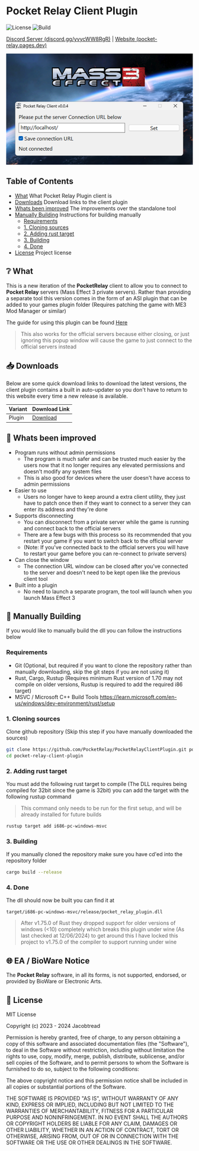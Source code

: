 # Pocket Relay Client Plugin

![License](https://img.shields.io/github/license/PocketRelay/PocketRelayClientPlugin?style=for-the-badge)
![Build](https://img.shields.io/github/actions/workflow/status/PocketRelay/PocketRelayClientPlugin/build.yml?style=for-the-badge)

[Discord Server (discord.gg/yvycWW8RgR)](https://discord.gg/yvycWW8RgR) | [Website (pocket-relay.pages.dev)](https://pocket-relay.pages.dev/)

![Start](assets/start.png)

## Table of Contents

- [What](#❔-what) What Pocket Relay Plugin client is
- [Downloads](#📥-downloads) Download links to the client plugin
- [Whats been improved](#🔮-whats-been-improved) The improvements over the standalone tool
- [Manually Building](#🚀-manually-building) Instructions for building manually
  - [Requirements](#requirements)
  - [1. Cloning sources](#1-cloning-sources)
  - [2. Adding rust target](#2-adding-rust-target)
  - [3. Building](#3-building)
  - [4. Done](#4-done)
- [License](#🧾-license) Project license

## ❔ What

This is a new iteration of the **PocketRelay** client to allow you to connect to **Pocket Relay** servers (Mass Effect 3 private servers). 
Rather than providing a separate tool this version comes in the form of an ASI plugin that can be added to your games plugin folder
(Requires patching the game with ME3 Mod Manager or similar)

The guide for using this plugin can be found [Here](https://pocket-relay.pages.dev/docs/client/plugin-client)

> This also works for the official servers because either closing, or just ignoring this popup window will cause the game to just connect to the official servers instead

## 📥 Downloads

Below are some quick download links to download the latest versions, the client plugin contains a built in auto-updater so you don't have to return to this website every time a new release is available.

| Variant | Download Link                                                                                                       |
| ------- | ------------------------------------------------------------------------------------------------------------------- |
| Plugin  | [Download](https://github.com/PocketRelay/PocketRelayClientPlugin/releases/latest/download/pocket-relay-plugin.asi) |


## 🔮 Whats been improved
- Program runs without admin permissions
  - The program is much safer and can be trusted much easier by the users now that it no longer requires any elevated permissions and doesn't modify any system files
  - This is also good for devices where the user doesn't have access to admin permissions
- Easier to use
  - Users no longer have to keep around a extra client utility, they just have to patch once then if they want to connect to a server they can enter its address and they're done
- Supports disconnecting
  - You can disconnect from a private server while the game is running and connect back to the official servers
  - There are a few bugs with this process so its recommended that you restart your game if you want to switch back to the official server
  - (Note: If you've connected back to the official servers you will have to restart your game before you can re-connect to private servers)
- Can close the window 
  - The connection URL window can be closed after you've connected to the server and doesn't need to be kept open like the previous client tool
- Built into a plugin
  - No need to launch a separate program, the tool will launch when you launch Mass Effect 3

## 🚀 Manually Building

If you would like to manually build the dll you can follow the instructions below

### Requirements
- Git (Optional, but required if you want to clone the repository rather than manually downloading, skip the git steps if you are not using it)
- Rust, Cargo, Rustup (Requires minimum Rust version of 1.70 may not compile on older versions, Rustup is required to add the required i86 target)
- MSVC / Microsoft C++ Build Tools https://learn.microsoft.com/en-us/windows/dev-environment/rust/setup

### 1. Cloning sources

Clone github repository (Skip this step if you have manually downloaded the sources)

```sh
git clone https://github.com/PocketRelay/PocketRelayClientPlugin.git pocket-relay-client-plugin
cd pocket-relay-client-plugin
```

### 2. Adding rust target

You must add the following rust target to compile (The DLL requires being compiled for 32bit since the game is 32bit) you can add the target with the following rustup command

> This command only needs to be run for the first setup, and will be already installed for future builds

```sh
rustup target add i686-pc-windows-msvc
```

### 3. Building 

If you manually cloned the repository make sure you have cd'ed into the repository folder

```sh
cargo build --release
```

### 4. Done

The dll should now be built you can find it at

```
target/i686-pc-windows-msvc/release/pocket_relay_plugin.dll
```


> After v1.75.0 of Rust they dropped support for older versions of windows (<10) completely which
> breaks this plugin under wine (As last checked at 12/06/2024) to get around this I have locked this
> project to v1.75.0 of the compiler to support running under wine

## 🌐 EA / BioWare Notice

The **Pocket Relay** software, in all its forms, is not supported, endorsed, or provided by BioWare or Electronic Arts.

## 🧾 License

MIT License

Copyright (c) 2023 - 2024 Jacobtread

Permission is hereby granted, free of charge, to any person obtaining a copy
of this software and associated documentation files (the "Software"), to deal
in the Software without restriction, including without limitation the rights
to use, copy, modify, merge, publish, distribute, sublicense, and/or sell
copies of the Software, and to permit persons to whom the Software is
furnished to do so, subject to the following conditions:

The above copyright notice and this permission notice shall be included in all
copies or substantial portions of the Software.

THE SOFTWARE IS PROVIDED "AS IS", WITHOUT WARRANTY OF ANY KIND, EXPRESS OR
IMPLIED, INCLUDING BUT NOT LIMITED TO THE WARRANTIES OF MERCHANTABILITY,
FITNESS FOR A PARTICULAR PURPOSE AND NONINFRINGEMENT. IN NO EVENT SHALL THE
AUTHORS OR COPYRIGHT HOLDERS BE LIABLE FOR ANY CLAIM, DAMAGES OR OTHER
LIABILITY, WHETHER IN AN ACTION OF CONTRACT, TORT OR OTHERWISE, ARISING FROM,
OUT OF OR IN CONNECTION WITH THE SOFTWARE OR THE USE OR OTHER DEALINGS IN THE
SOFTWARE.